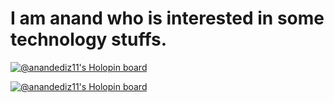 # I am anand who is interested in some technology stuffs. 




[![@anandediz11's Holopin board](https://holopin.io/api/user/board?user=anandediz11)](https://holopin.io/@anandediz11)




[![@anandediz11's Holopin board](https://holopin.io/api/user/board?user=anandediz11)](https://holopin.io/@anandediz11)
